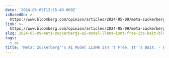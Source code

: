 ```yaml
---
date: '2024-05-09T12:55:40.000Z'
isBasedOn: >-
  https://www.bloomberg.com/opinion/articles/2024-05-09/meta-zuckerberg-s-ai-model-llama-isn-t-free-it-s-bait?srnd=technology-vp
link: >-
  https://www.bloomberg.com/opinion/articles/2024-05-09/meta-zuckerberg-s-ai-model-llama-isn-t-free-it-s-bait?srnd=technology-vp
slug: 2024-05-09-meta-zuckerbergs-ai-model-llama-isnt-free-its-bait-bloomberg
tags:
  - ai
title: 'Meta: Zuckerberg''s AI Model LLaMA Isn''t Free. It''s Bait. - Bloomberg'
---
```


